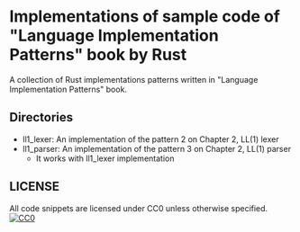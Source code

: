 # Implementations of sample code of "Language Implementation Patterns" book by Rust

A collection of Rust implementations patterns written in "Language Implementation Patterns" book.

## Directories

- ll1\_lexer: An implementation of the pattern 2 on Chapter 2, LL(1) lexer
- ll1\_parser: An implementation of the pattern 3 on Chapter 2, LL(1) parser
  - It works with ll1\_lexer implementation

## LICENSE

All code snippets are licensed under CC0 unless otherwise specified.
[![CC0](http://i.creativecommons.org/p/zero/1.0/88x31.png)](http://creativecommons.org/publicdomain/zero/1.0/)
